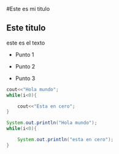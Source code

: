 #Este es mi titulo 

## Este titulo


este es el texto

- Punto 1

- Punto 2

- Punto 3

```cpp
cout<<"Hola mundo";
while(i<0){

	cout<<"Esta en cero";
}
```

```java
System.out.println("Hola mundo");
while(i<0){

	System.out.println("esta en cero");
}
```